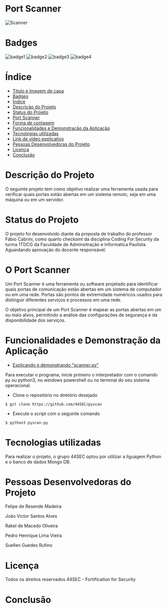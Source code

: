 # Port Scanner


![Scanner](https://github.com/44SEC/pyscan/assets/129625591/46ea0ea6-a17e-4c9d-9bf7-d42d2bcd5cfe.png)

# Badges
![badge1](https://img.shields.io/badge/python-3.11-blue) ![badge2](https://img.shields.io/badge/status-aguardando%20revis%C3%A3o-yellow) ![badge3](https://img.shields.io/badge/gitstars-4-blue) ![badge4](https://img.shields.io/badge/testado%20por-44Sec-green)


# Índice 

* [Título e Imagem de capa](#título-e-imagem-de-capa)
* [Badges](#badges)
* [Índice](#índice)
* [Descrição do Projeto](#descrição-do-projeto)
* [Status do Projeto](#status-do-projeto)
* [Port Scanner](#port-scanner)
* [Forma de contagem](#forma-de-contagem)
* [Funcionalidades e Demonstração da Aplicação](#funcionalidades-e-demonstração-da-aplicação)
* [Tecnologias utilizadas](#tecnologias-utilizadas)
* [Link de vídeo explicativo](https://)
* [Pessoas Desenvolvedoras do Projeto](#pessoas-desenvolvedoras-do-projeto)
* [Licença](#licença)
* [Conclusão](#conclusão)

# Descrição do Projeto

O seguinte projeto tem como objetivo realizar uma ferramenta usada para verificar quais portas estão abertas em um sistema remoto, seja em uma máquina ou em um servidor. 

# Status do Projeto

O projeto foi desenvolvido diante da proposta de trabalho do professor Fábio Cabrini, como quarto checkoint da disciplina Coding For Security da turma 1TDCG da Faculdade de Adminsitração e Informatica Paulista. Aguardando aprovação do docente responsável.


# O Port Scanner

Um Port Scanner é uma ferramenta ou software projetado para identificar quais portas de comunicação estão abertas em um sistema de computador ou em uma rede. Portas são pontos de extremidade numéricos usados ​​para distinguir diferentes serviços e processos em uma rede.

O objetivo principal de um Port Scanner é mapear as portas abertas em um ou mais alvos, permitindo a análise das configurações de segurança e da disponibilidade dos serviços. 

# Funcionalidades e Demonstração da Aplicação

* [Explicando e demonstrando "scanner.py"](https:)

Para executar o programa, inicie primeiro o interpretador com o comando py ou python3, no windows powershell ou no terminal do seu sistema operacional.

* Clone o repositório no diretório desejado

```
$ git clone https://github.com/44SEC/pyscan
```

* Execute o script com o seguinte comando

```
$ python3 pyscan.py
```

# Tecnologias utilizadas

Para realizar o projeto, o grupo 44SEC optou por utilizar a liguagem Python e o banco de dados Mongo DB.
# Pessoas Desenvolvedoras do Projeto

Felipe de Resende Madeira 

João Victor Santos Alves 

Rakel de Macedo Oliveira 

Pedro Henrique Lima Vieira 

Suellen Guedes Rufino 

# Licença

Todos os direitos reservados 44SEC - Fortification for Security

# Conclusão

